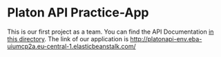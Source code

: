 # Platon API Practice-App
This is our first project as a team.
You can find the API Documentation [in this directory](https://github.com/bounswe/bounswe2020group7/wiki/API-Endpoint-Documentation).
The link of our application is http://platonapi-env.eba-uiumcp2a.eu-central-1.elasticbeanstalk.com/
